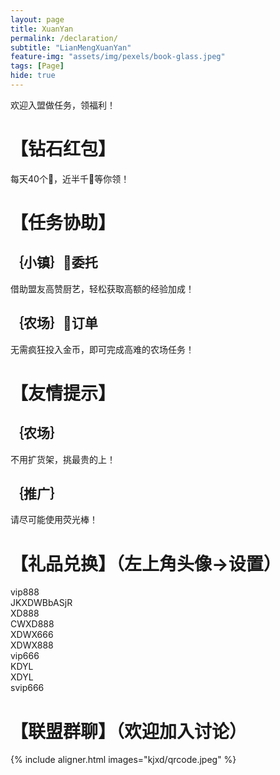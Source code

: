 ```yaml
---
layout: page
title: XuanYan
permalink: /declaration/
subtitle: "LianMengXuanYan"
feature-img: "assets/img/pexels/book-glass.jpeg"
tags: [Page]
hide: true
---
```


欢迎入盟做任务，领福利！
# 【钻石红包】
每天40个🧧，近半千💎等你领！

# 【任务协助】
## ｛小镇｝👑委托
借助盟友高赞厨艺，轻松获取高额的经验加成！
## ｛农场｝🐝订单
无需疯狂投入金币，即可完成高难的农场任务！

# 【友情提示】
## ｛农场｝
不用扩货架，挑最贵的上！
## ｛推广｝
请尽可能使用荧光棒！

# 【礼品兑换】（左上角头像->设置）
vip888  
JKXDWBbASjR  
XD888  
CWXD888  
XDWX666  
XDWX888  
vip666  
KDYL  
XDYL  
svip666  

# 【联盟群聊】（欢迎加入讨论）
{% include aligner.html images="kjxd/qrcode.jpeg" %}
